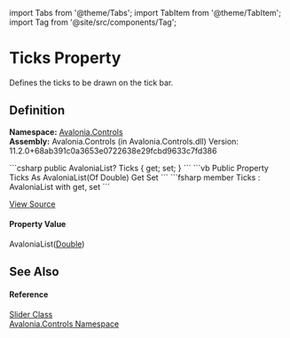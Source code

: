 import Tabs from '@theme/Tabs'; 
import TabItem from '@theme/TabItem'; 
import Tag from '@site/src/components/Tag'; 

# Ticks Property


Defines the ticks to be drawn on the tick bar.



## Definition
**Namespace:** <a href="N_Avalonia_Controls">Avalonia.Controls</a>  
**Assembly:** Avalonia.Controls (in Avalonia.Controls.dll) Version: 11.2.0+68ab391c0a3653e0722638e29fcbd9633c7fd386

<Tabs groupId="api-code-preview">
<TabItem value="csharp" label="C#">
```csharp
public AvaloniaList<double>? Ticks { get; set; }
```
</TabItem>
<TabItem value="vb" label="VB">
```vb
Public Property Ticks As AvaloniaList(Of Double)
	Get
	Set
```
</TabItem>
<TabItem value="fsharp" label="F#">
```fsharp
member Ticks : AvaloniaList<float> with get, set
```
</TabItem>
</Tabs>



<a href="https://github.com/AvaloniaUI/Avalonia/tree/master/srcAvalonia.Controls/Slider.cs#L131" title="View the source code">View Source</a>



#### Property Value
AvaloniaList(<a href="https://learn.microsoft.com/dotnet/api/system.double" target="_blank" rel="noopener noreferrer">Double</a>)

## See Also


#### Reference
<a href="T_Avalonia_Controls_Slider">Slider Class</a>  
<a href="N_Avalonia_Controls">Avalonia.Controls Namespace</a>  

